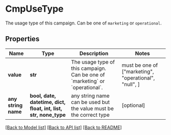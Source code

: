 # CmpUseType

The usage type of this campaign. Can be one of `marketing` or `operational`.

## Properties
Name | Type | Description | Notes
------------ | ------------- | ------------- | -------------
**value** | **str** | The usage type of this campaign. Can be one of &#x60;marketing&#x60; or &#x60;operational&#x60;. |  must be one of ["marketing", "operational", "null", ]
**any string name** | **bool, date, datetime, dict, float, int, list, str, none_type** | any string name can be used but the value must be the correct type | [optional]

[[Back to Model list]](../README.md#documentation-for-models) [[Back to API list]](../README.md#documentation-for-api-endpoints) [[Back to README]](../README.md)


